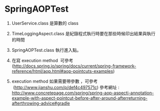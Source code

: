 # SpringAOPTest

1. UserService.class 是算數的 class
2. TimeLoggingAspect.class 是紀錄程式執行時要在那些時候印出結果與執行的時間
3. SpringAOPTest.class 執行進入點。 
4. 在寫 execution method  可參考 (http://docs.spring.io/spring/docs/current/spring-framework-reference/html/aop.html#aop-pointcuts-examples)

5. execution method 如果需要帶參數 ，可參考  (http://www.jianshu.com/p/def4c497571c)
參考網址 : http://www.concretepage.com/spring/spring-aop-aspectj-annotation-example-with-aspect-pointcut-before-after-around-afterreturning-afterthrowing-advice#gradle
